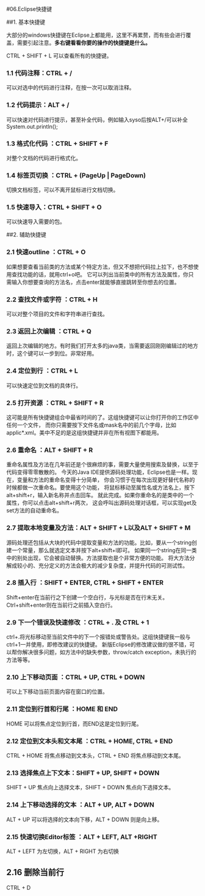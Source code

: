 #06.Eclipse快捷键

##1. 基本快捷键

 大部分的windows快捷键在Eclipse上都能用，这里不再累赘，而有些会进行覆盖，需要引起注意。<strong>多右键看看你要的操作的快捷键是什么。</strong>
 
 CTRL + SHIFT + L 可以查看所有的快捷键。
 
### 1.1 代码注释：CTRL + /

可以对选中的代码进行注释，在按一次可以取消注释。
 
### 1.2 代码提示：ALT + /

可以快速对代码进行提示，甚至补全代码，例如输入syso后按ALT+/可以补全System.out.println();
 
### 1.3 格式化代码 ：CTRL + SHIFT + F 

对整个文档的代码进行格式化。
 
### 1.4 标签页切换 ：CTRL + (PageUp | PageDown)

切换文档标签，可以不离开鼠标进行文档切换。

### 1.5 快速导入：CTRL + SHIFT + O

可以快速导入需要的包。

##2. 辅助快捷键

### 2.1 快速outline  ：CTRL + O  

如果想要查看当前类的方法或某个特定方法，但又不想把代码拉上拉下，也不想使用查找功能的话，就用ctrl+o吧。
它可以列出当前类中的所有方法及属性，你只需输入你想要查询的方法名，点击enter就能够直接跳转至你想去的位置。
 
### 2.2 查找文件或字符 ：CTRL + H

可以对整个项目的文件和字符串进行查找。
 
### 2.3 返回上次编辑 ：CTRL + Q 

返回上次编辑的地方。有时我们打开太多的java类，当需要返回刚刚编辑过的地方时，这个键可以一步到位。非常好用。
 
### 2.4 定位到行 ：CTRL + L

可以快速定位到文档的具体行。
 
### 2.5 打开资源 ：CTRL + SHIFT + R  

这可能是所有快捷键组合中最省时间的了。这组快捷键可以让你打开你的工作区中任何一个文件，
而你只需要按下文件名或mask名中的前几个字母，比如applic*.xml。美中不足的是这组快捷键并非在所有视图下都能用。

### 2.6 重命名 ：ALT + SHIFT + R  

重命名属性及方法在几年前还是个很麻烦的事，需要大量使用搜索及替换，以至于代码变得零零散散的。
今天的Java IDE提供源码处理功能，Eclipse也是一样。现在，变量和方法的重命名变得十分简单，
你会习惯于在每次出现更好替代名称的时候都做一次重命名。要使用这个功能，
将鼠标移动至属性名或方法名上，按下alt+shift+r，输入新名称并点击回车。
就此完成。如果你重命名的是类中的一个属性，你可以点击alt+shift+r两次，
这会呼叫出源码处理对话框，可以实现get及set方法的自动重命名。
 
### 2.7 提取本地变量及方法：ALT + SHIFT + L以及ALT + SHIFT + M 

源码处理还包括从大块的代码中提取变量和方法的功能。比如，要从一个string创建一个常量，那么就选定文本并按下alt+shift+l即可。
如果同一个string在同一类中的别处出现，它会被自动替换。方法提取也是个非常方便的功能。
将大方法分解成较小的、充分定义的方法会极大的减少复杂度，并提升代码的可测试性。
 
### 2.8 插入行 ：SHIFT + ENTER, CTRL + SHIFT + ENTER 

Shift+enter在当前行之下创建一个空白行，与光标是否在行末无关。Ctrl+shift+enter则在当前行之前插入空白行。
  
### 2.9 下一个错误及快速修改 ：CTRL + . 及 CTRL + 1  

ctrl+.将光标移动至当前文件中的下一个报错处或警告处。这组快捷键我一般与ctrl+1一并使用，即修改建议的快捷键。
新版Eclipse的修改建议做的很不错，可以帮你解决很多问题，如方法中的缺失参数，throw/catch exception，未执行的方法等等。

### 2.10 上下移动页面 ：CTRL + UP, CTRL + DOWN  

可以上下移动当前页面内容在窗口的位置。

### 2.11 定位到行首和行尾 ：HOME 和 END

HOME 可以将焦点定位到行首，而END这是定位到行尾。

### 2.12 定位到文本头和文本尾 ：CTRL + HOME, CTRL + END

CTRL + HOME 将焦点移动到文本头，CTRL + END 将焦点移动到文本尾。

### 2.13 选择焦点上下文本：SHIFT + UP, SHIFT + DOWN

SHIFT + UP 焦点向上选择文本，SHIFT + DOWN 焦点向下选择文本。

### 2.14 上下移动选择的文本 ：ALT + UP, ALT + DOWN

ALT + UP 可以将选择的文本向下移，ALT + DOWN 则是向上移。

### 2.15 快速切换Editor标签 ：ALT + LEFT, ALT +RIGHT

ALT + LEFT 为左切换，ALT + RIGHT 为右切换

## 2.16  删除当前行

CTRL + D



 
